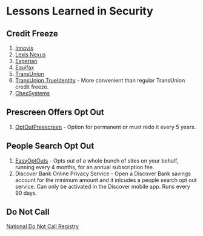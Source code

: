 # Lessons Learned in Security

## Credit Freeze

1. [Innovis](https://www.innovis.com/personal/securityFreeze)
2. [Lexis Nexus](https://consumer.risk.lexisnexis.com/freeze)
3. [Experian](https://www.experian.com/freeze/center.html)
4. [Equifax](https://my.equifax.com/membercenter/#/freeze)
5. [TransUnion](https://www.transunion.com/credit-freeze/place-credit-freeze)
6. [TransUnion TrueIdentity](https://membership.trueidentity.com/tucm/dashboard.page) - More convenient than regular TransUnion credit freeze.
7. [ChexSystems](https://www.chexsystems.com/security-freeze/information)

## Prescreen Offers Opt Out

1. [OptOutPreescreen](https://www.optoutprescreen.com) - Option for permanent or must redo it every 5 years.

## People Search Opt Out

1. [EasyOptOuts](https://easyoptouts.com) - Opts out of a whole bunch of sites on your behalf, running every 4 months, for an annual subscription fee.
2. Discover Bank Online Privacy Service - Open a Discover Bank savings account for the minimum amount and it inlcudes a people search opt out service. Can only be activated in the Discover mobile app. Runs every 90 days. 

## Do Not Call
[National Do Not Call Registry](https://www.donotcall.gov)
